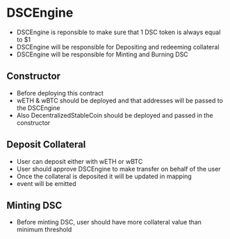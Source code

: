 # DSCEngine

-   DSCEngine is reponsible to make sure that 1 DSC token is always equal to $1
-   DSCEngine will be responsible for Depositing and redeeming collateral
-   DSCEngine will be responsible for Minting and Burning DSC

## Constructor

-   Before deploying this contract
-   wETH & wBTC should be deployed and that addresses will be passed to the DSCEngine
-   Also DecentralizedStableCoin should be deployed and passed in the constructor

## Deposit Collateral

-   User can deposit either with wETH or wBTC
-   User should approve DSCEngine to make transfer on behalf of the user
-   Once the collateral is deposited it will be updated in mapping
-   event will be emitted

## Minting DSC

-   Before minting DSC, user should have more collateral value than minimum threshold
